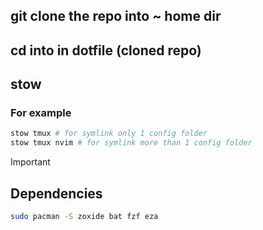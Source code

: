 ## git clone the repo into ~ home dir

## cd into in dotfile (cloned repo)

## stow <the config folders you want>

### For example

>

```bash
stow tmux # for symlink only 1 config folder
stow tmux nvim # for symlink more than 1 config folder
```

> [!IMPORTANT]

## Dependencies

```bash
sudo pacman -S zoxide bat fzf eza
```
